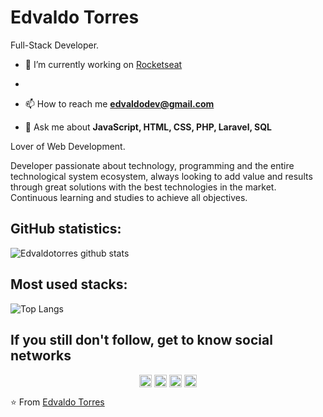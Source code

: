 # Edvaldo Torres

Full-Stack Developer.

- 🔭 I’m currently working on [Rocketseat](https://github.com/tecnologiane10)
- 
- 📫 How to reach me **edvaldodev@gmail.com**

- 💬 Ask me about **JavaScript, HTML, CSS, PHP, Laravel, SQL**

Lover of Web Development.

Developer passionate about technology, programming and the entire technological system ecosystem, always looking to add value and results through great solutions with the best technologies in the market. Continuous learning and studies to achieve all objectives.

## GitHub statistics:

![Edvaldotorres github stats](https://github-readme-stats.vercel.app/api?username=edvaldotorres&count_private=true&show_icons=true&theme=radical&title_color=8E2DE2&text_color=fff&icon_color=8E2DE2&hide_border=true)

## Most used stacks:

![Top Langs](https://github-readme-stats.vercel.app/api/top-langs/?username=edvaldotorres&layout=compact&theme=radical&title_color=8E2DE2&text_color=fff&hide_border=true&card_width=445)

##  If you still don't follow, get to know social networks

<p align="center">
<a href="#" target="blank"><img align="center" src="https://cdn.jsdelivr.net/npm/simple-icons@3.0.1/icons/twitter.svg" alt="edvaldotorres" height="20" width="20" /></a>
<a href="https://www.linkedin.com/in/edvaldo-torres-189894150/" target="blank"><img align="center" src="https://cdn.jsdelivr.net/npm/simple-icons@3.0.1/icons/linkedin.svg" alt="edvaldotorres" height="20" width="20" /></a>
<a href="https://www.facebook.com/edvaldo.torres.967/" target="blank"><img align="center" src="https://cdn.jsdelivr.net/npm/simple-icons@3.0.1/icons/facebook.svg" alt="edvaldotorres" height="20" width="20" /></a>
<a href="https://www.instagram.com/edvaldotorres_/" target="blank"><img align="center" src="https://cdn.jsdelivr.net/npm/simple-icons@3.0.1/icons/instagram.svg" alt="edvaldotorres" height="20" width="20" /></a>
</p>

⭐️ From [Edvaldo Torres](https://github.com/edvaldotorres)

